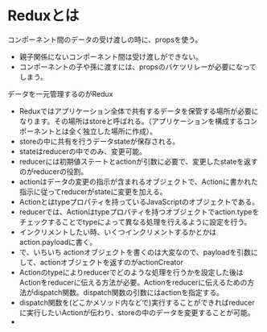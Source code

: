 # Reduxとは

コンポーネント間のデータの受け渡しの時に、propsを使う。
- 親子関係にないコンポーネント間は受け渡しができない。
- コンポーネントの子や孫に渡すには、propsのバケツリレーが必要になってしまう。

データを一元管理するのがRedux

- Reduxではアプリケーション全体で共有するデータを保管する場所が必要になります。その場所はstoreと呼ばれる。（アプリケーションを構成するコンポーネントとは全く独立した場所に作成）。
- storeの中に共有を行うデータstateが保存される。
- stateはreducerの中でのみ、変更可能。
- reducerには初期値ステートとactionが引数に必要で、変更したstateを返すのがreducerの役割。
- actionはデータの変更の指示が含まれるオブジェクトで、Actionに書かれた指示に従ってreducerがstateに変更を加える。
- Actionとはtypeプロパティを持っているJavaScriptのオブジェクトである。
- reducerでは、Actionはtypeプロパティを持つオブジェクトでaction.typeをチェックすることでtypeによって異なる処理を行えるように設定を行う。
- インクリメントしたい時、いくつインクリメントするかとかはaction.payloadに書く。
- で、いちいち actionオブジェクトを書くのは大変なので、payloadを引数にして、actionオブジェクトを返すのがactionCreator
- Actionのtypeによりreducerでどのような処理を行うかを設定した後はActionをreducerに伝える方法が必要。Actionをreducerに伝えるための方法がdispatch関数。dispatch関数の引数にはactionを指定する。
- dispatch関数を(どこかメソッド内などで)実行することができればreducerに実行したいActionが伝わり、storeの中のデータを変更することが可能。
- 